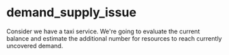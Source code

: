 # demand_supply_issue
Consider we have a taxi service. We're going to evaluate the current balance and estimate the additional number for resources to reach currently uncovered demand.
